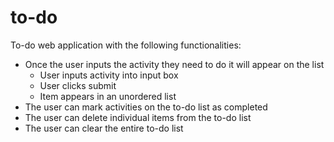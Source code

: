 # to-do

To-do web application with the following functionalities: 
- Once the user inputs the activity they need to do it will appear on the list
    - User inputs activity into input box
    - User clicks submit 
    - Item appears in an unordered list
- The user can mark activities on the to-do list as completed 
- The user can delete individual items from the to-do list 
- The user can clear the entire to-do list
